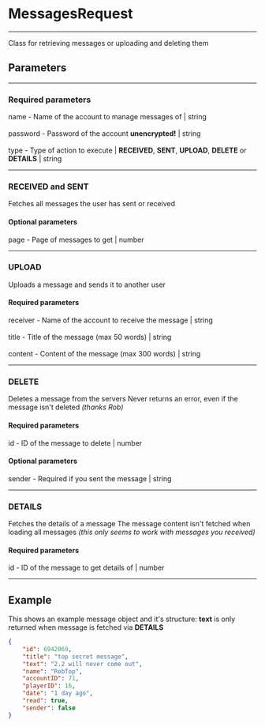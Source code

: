 
# MessagesRequest
  
---  
Class for retrieving messages or uploading and deleting them

## Parameters
  
---
### Required parameters
name - Name of the account to manage messages of | string<br><br>
password - Password of the account **unencrypted!** | string<br><br>
type - Type of action to execute | **RECEIVED**, **SENT**, **UPLOAD**, **DELETE** or **DETAILS** | string<br>

---
### RECEIVED and SENT

Fetches all messages the user has sent or received
#### Optional parameters
page - Page of messages to get | number

---
### UPLOAD
Uploads a message and sends it to another user
#### Required parameters
receiver - Name of the account to receive the message | string<br><br>
title - Title of the message (max 50 words) | string<br><br>
content - Content of the message (max 300 words) | string

---
### DELETE
Deletes a message from the servers
Never returns an error, even if the message isn't deleted
*(thanks Rob)*
#### Required parameters
id - ID of the message to delete | number
#### Optional parameters
sender - Required if you sent the message | string

---
### DETAILS
Fetches the details of a message
The message content isn't fetched when loading all messages
*(this only seems to work with messages you received)*
#### Required parameters
id - ID of the message to get details of | number

---
## Example
This shows an example message object and it's structure:
**text** is only returned when message is fetched via **DETAILS**
```JSON
{  
	"id": 6942069,  
	"title": "top secret message",  
	"text": "2.2 will never come out",  
	"name": "RobTop",  
	"accountID": 71,  
	"playerID": 16,  
	"date": "1 day ago",  
	"read": true,  
	"sender": false  
}
```
